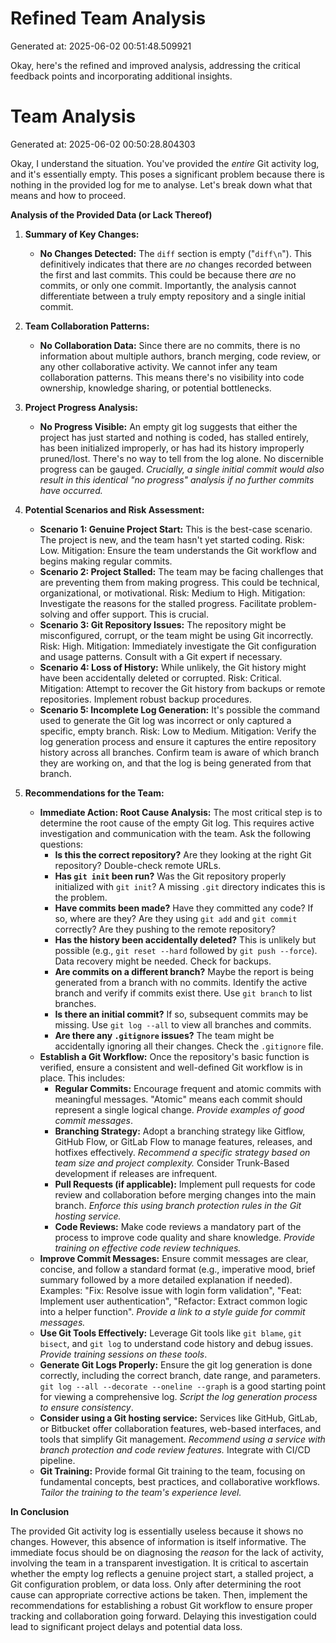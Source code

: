 # Refined Team Analysis
Generated at: 2025-06-02 00:51:48.509921

Okay, here's the refined and improved analysis, addressing the critical feedback points and incorporating additional insights.

# Team Analysis
Generated at: 2025-06-02 00:50:28.804303

Okay, I understand the situation. You've provided the *entire* Git activity log, and it's essentially empty. This poses a significant problem because there is nothing in the provided log for me to analyse. Let's break down what that means and how to proceed.

**Analysis of the Provided Data (or Lack Thereof)**

1.  **Summary of Key Changes:**

    *   **No Changes Detected:** The `diff` section is empty ("```diff\n```"). This definitively indicates that there are *no* changes recorded between the first and last commits. This could be because there *are* no commits, or only one commit. Importantly, the analysis cannot differentiate between a truly empty repository and a single initial commit.

2.  **Team Collaboration Patterns:**

    *   **No Collaboration Data:** Since there are no commits, there is no information about multiple authors, branch merging, code review, or any other collaborative activity. We cannot infer any team collaboration patterns. This means there's no visibility into code ownership, knowledge sharing, or potential bottlenecks.

3.  **Project Progress Analysis:**

    *   **No Progress Visible:** An empty git log suggests that either the project has just started and nothing is coded, has stalled entirely, has been initialized improperly, or has had its history improperly pruned/lost. There's no way to tell from the log alone. No discernible progress can be gauged. *Crucially, a single initial commit would also result in this identical "no progress" analysis if no further commits have occurred.*

4.  **Potential Scenarios and Risk Assessment:**

    *   **Scenario 1: Genuine Project Start:** This is the best-case scenario. The project is new, and the team hasn't yet started coding. Risk: Low. Mitigation: Ensure the team understands the Git workflow and begins making regular commits.
    *   **Scenario 2: Project Stalled:** The team may be facing challenges that are preventing them from making progress. This could be technical, organizational, or motivational. Risk: Medium to High. Mitigation: Investigate the reasons for the stalled progress. Facilitate problem-solving and offer support. This is crucial.
    *   **Scenario 3: Git Repository Issues:** The repository might be misconfigured, corrupt, or the team might be using Git incorrectly. Risk: High. Mitigation: Immediately investigate the Git configuration and usage patterns. Consult with a Git expert if necessary.
    *   **Scenario 4: Loss of History:** While unlikely, the Git history might have been accidentally deleted or corrupted. Risk: Critical. Mitigation: Attempt to recover the Git history from backups or remote repositories. Implement robust backup procedures.
    *   **Scenario 5: Incomplete Log Generation:** It's possible the command used to generate the Git log was incorrect or only captured a specific, empty branch. Risk: Low to Medium. Mitigation: Verify the log generation process and ensure it captures the entire repository history across all branches.  Confirm team is aware of which branch they are working on, and that the log is being generated from that branch.

5.  **Recommendations for the Team:**

    *   **Immediate Action: Root Cause Analysis:** The most critical step is to determine the root cause of the empty Git log. This requires active investigation and communication with the team. Ask the following questions:
        *   **Is this the correct repository?** Are they looking at the right Git repository? Double-check remote URLs.
        *   **Has `git init` been run?** Was the Git repository properly initialized with `git init`? A missing `.git` directory indicates this is the problem.
        *   **Have commits been made?** Have they committed any code? If so, where are they? Are they using `git add` and `git commit` correctly? Are they pushing to the remote repository?
        *   **Has the history been accidentally deleted?** This is unlikely but possible (e.g., `git reset --hard` followed by `git push --force`). Data recovery might be needed. Check for backups.
        *   **Are commits on a different branch?** Maybe the report is being generated from a branch with no commits. Identify the active branch and verify if commits exist there. Use `git branch` to list branches.
        *   **Is there an initial commit?** If so, subsequent commits may be missing. Use `git log --all` to view all branches and commits.
        *   **Are there any `.gitignore` issues?** The team might be accidentally ignoring all their changes. Check the `.gitignore` file.
    *   **Establish a Git Workflow:** Once the repository's basic function is verified, ensure a consistent and well-defined Git workflow is in place. This includes:
        *   **Regular Commits:** Encourage frequent and atomic commits with meaningful messages. "Atomic" means each commit should represent a single logical change. *Provide examples of good commit messages*.
        *   **Branching Strategy:** Adopt a branching strategy like Gitflow, GitHub Flow, or GitLab Flow to manage features, releases, and hotfixes effectively.  *Recommend a specific strategy based on team size and project complexity.* Consider Trunk-Based development if releases are infrequent.
        *   **Pull Requests (if applicable):** Implement pull requests for code review and collaboration before merging changes into the main branch. *Enforce this using branch protection rules in the Git hosting service.*
        *   **Code Reviews:** Make code reviews a mandatory part of the process to improve code quality and share knowledge. *Provide training on effective code review techniques.*
    *   **Improve Commit Messages:** Ensure commit messages are clear, concise, and follow a standard format (e.g., imperative mood, brief summary followed by a more detailed explanation if needed). Examples: "Fix: Resolve issue with login form validation", "Feat: Implement user authentication", "Refactor: Extract common logic into a helper function". *Provide a link to a style guide for commit messages.*
    *   **Use Git Tools Effectively:** Leverage Git tools like `git blame`, `git bisect`, and `git log` to understand code history and debug issues. *Provide training sessions on these tools*.
    *   **Generate Git Logs Properly:** Ensure the git log generation is done correctly, including the correct branch, date range, and parameters. `git log --all --decorate --oneline --graph` is a good starting point for viewing a comprehensive log. *Script the log generation process to ensure consistency*.
    *   **Consider using a Git hosting service:** Services like GitHub, GitLab, or Bitbucket offer collaboration features, web-based interfaces, and tools that simplify Git management. *Recommend using a service with branch protection and code review features.* Integrate with CI/CD pipeline.
    *   **Git Training:** Provide formal Git training to the team, focusing on fundamental concepts, best practices, and collaborative workflows. *Tailor the training to the team's experience level.*

**In Conclusion**

The provided Git activity log is essentially useless because it shows no changes. However, this absence of information is itself informative. The immediate focus should be on diagnosing the *reason* for the lack of activity, involving the team in a transparent investigation. It is critical to ascertain whether the empty log reflects a genuine project start, a stalled project, a Git configuration problem, or data loss. Only after determining the root cause can appropriate corrective actions be taken. Then, implement the recommendations for establishing a robust Git workflow to ensure proper tracking and collaboration going forward. Delaying this investigation could lead to significant project delays and potential data loss.

